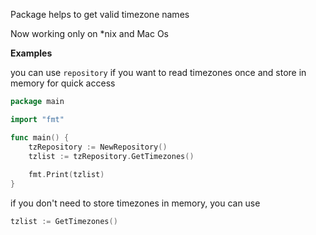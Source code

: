 Package helps to get valid timezone names

Now working only on *nix and Mac Os 

**Examples**


you can use `repository` if you want to read timezones once and store in memory for quick access  
```go
package main

import "fmt"

func main() {
    tzRepository := NewRepository()
    tzlist := tzRepository.GetTimezones() 	
    
    fmt.Print(tzlist)
}
```

if you don't need to store timezones in memory, you can use

```go
tzlist := GetTimezones()
```